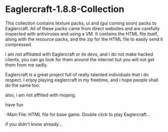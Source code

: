 # Eaglercraft-1.8.8-Collection
This collection contains texture packs, ui and (gui coming soon) packs to Eaglercraft. All of these packs came from direct websites and are carefully inspected with antiviruses and using a VM. It contains the HTML file itself, along with the resource packs, and the zip for the HTML file to easily send it compressed.

I am not affiliated with Eaglercraft or its devs, and i do not make hacked clients, you can go look for them around the internet but you will not get them from me sadly.

Eaglercraft is a great project full of really talented individuals that i do respect. I enjoy playing eaglercraft in my freetime, and i hope people shall do the same too.

also, i am not afflited with mojang.

have fun


-Main File:
HTML file for base game. Double click to play Eaglercraft...

if you didn't know already...
